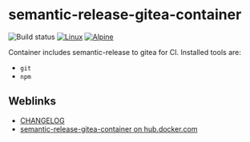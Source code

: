 # semantic-release-gitea-container

![Build status](https://github.com/deeagle/ansible-lint/workflows/CI/badge.svg)
[![Linux](https://svgshare.com/i/Zhy.svg)](https://svgshare.com/i/Zhy.svg)
[![Alpine](https://img.shields.io/badge/Alpine_Linux-0D597F?style=flat-square&logo=alpine-linux&logoColor=white)](https://img.shields.io/badge/Alpine_Linux-0D597F?style=flat-square&logo=alpine-linux&logoColor=white)

Container includes semantic-release to gitea for CI.
Installed tools are:

- `git`
- `npm`

## Weblinks

- [CHANGELOG](CHANGELOG.md)
- [semantic-release-gitea-container on hub.docker.com](https://hub.docker.com/r/docdee/semantic-release-gitea)

